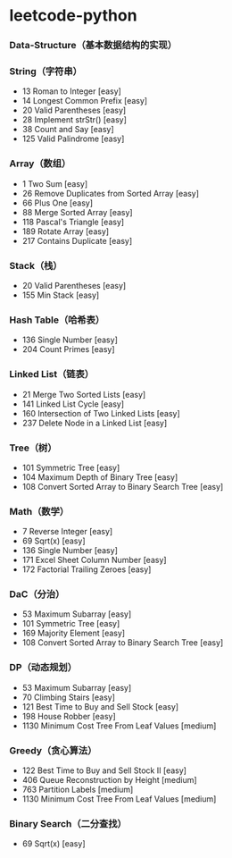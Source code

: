 # leetcode-python

### Data-Structure（基本数据结构的实现）

### String（字符串）
* 13 Roman to Integer [easy]
* 14 Longest Common Prefix [easy]
* 20 Valid Parentheses [easy]
* 28 Implement strStr() [easy]
* 38 Count and Say [easy]
* 125 Valid Palindrome [easy]

### Array（数组）
* 1 Two Sum [easy]
* 26 Remove Duplicates from Sorted Array [easy]
* 66 Plus One [easy]
* 88 Merge Sorted Array [easy]
* 118 Pascal's Triangle [easy]
* 189 Rotate Array [easy]
* 217 Contains Duplicate [easy]

### Stack（栈）
* 20 Valid Parentheses [easy]
* 155 Min Stack [easy]

### Hash Table（哈希表）
* 136 Single Number [easy]
* 204 Count Primes [easy]

### Linked List（链表）
* 21 Merge Two Sorted Lists [easy]
* 141 Linked List Cycle [easy]
* 160 Intersection of Two Linked Lists [easy]
* 237 Delete Node in a Linked List [easy]

### Tree（树）
* 101 Symmetric Tree [easy]
* 104  Maximum Depth of Binary Tree [easy]
* 108 Convert Sorted Array to Binary Search Tree [easy]

### Math（数学）
* 7 Reverse Integer [easy]
* 69 Sqrt(x) [easy]
* 136 Single Number [easy]
* 171 Excel Sheet Column Number [easy]
* 172 Factorial Trailing Zeroes [easy]

### DaC（分治）
* 53 Maximum Subarray [easy]
* 101 Symmetric Tree [easy]
* 169 Majority Element [easy] 
* 108 Convert Sorted Array to Binary Search Tree [easy]

### DP（动态规划）
* 53 Maximum Subarray [easy]
* 70 Climbing Stairs [easy]
* 121 Best Time to Buy and Sell Stock [easy]
* 198 House Robber [easy]
* 1130 Minimum Cost Tree From Leaf Values [medium]

### Greedy（贪心算法）
* 122 Best Time to Buy and Sell Stock II [easy]
* 406 Queue Reconstruction by Height [medium]
* 763 Partition Labels [medium]
* 1130 Minimum Cost Tree From Leaf Values [medium]

### Binary Search（二分查找）
* 69 Sqrt(x) [easy]
